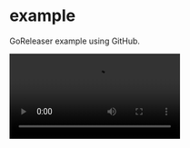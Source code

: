 # example

GoReleaser example using GitHub.


![example release](https://user-images.githubusercontent.com/245435/190040286-ab966ac9-b7ba-46f8-8588-63753a09b640.mp4)

